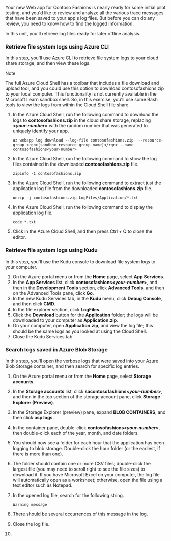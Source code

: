 Your new Web app for Contoso Fashions is nearly ready for some initial pilot testing, and you'd like to review and analyze all the various trace messages that have been saved to your app's log files. But before you can do any review, you need to know how to find  the logged information.

In this unit, you'll retrieve log files ready for later offline analysis. 

### Retrieve file system logs using Azure CLI

In this step, you'll use Azure CLI to retrieve file system logs to your cloud share storage, and then view these logs.
>[!NOTE]
>
>The full Azure Cloud Shell has a toolbar that includes a file download and upload tool, and you could use this option to download contosofashions.zip to your local computer. This functionality is not currently available in the Microsoft Learn sandbox shell. So, in this exercise, you'll use some Bash tools to view the logs from within the Cloud Shell file share.

1. In the Azure Cloud Shell, run the following command to download the logs to **contosofashions.zip** in the cloud share storage, replacing **\<_your-number_\>** with the random number that was generated to uniquely identify your app.
   ```azurecli
   az webapp log download --log-file contosofashions.zip  --resource-group <rgn>[sandbox resource group name]</rgn> --name contosofashions<your-number>
   ```
1. In the Azure Cloud Shell, run the following command to show the log files contained in the downloaded **contosofashions.zip** file.

   ```
   zipinfo -1 contosofashions.zip
   ```

1. In the Azure Cloud Shell, run the following command to extract just the application log file from the downloaded **contosofashions.zip** file.

   ```
   unzip -j contosofashions.zip LogFiles/Application/*.txt
   ```

1. In the Azure Cloud Shell, run the following command to display the application log file.

   ```
   code *.txt
   ```

1. Click in the Azure Cloud Shell, and then press Ctrl + Q to close the editor.


### Retrieve file system logs using Kudu

In this step, you'll use the Kudu console to download file system logs to your computer.

1. On the Azure portal menu or from the **Home** page, select  **App Services**.
1. In the **App Services** list, click **contosofashions\<_your-number_\>**, and then in the **Development Tools** section, click **Advanced Tools**, and then on the Advanced Tools pane, click **Go**. 
1. In the new Kudu Services tab, in the **Kudu** menu, click **Debug Console**, and then click **CMD**.
1. In the file explorer section, click **LogFiles**.
1. Click the **Download** button for the **Application** folder; the logs will be downloaded to your computer as **Application.zip**.
1. On your computer, open **Application.zip**, and view the log file; this should be the same logs as you looked at using the Cloud Shell.
1. Close the Kudu Services tab.

### Search logs saved in Azure Blob Storage

In this step, you'll open the verbose logs that were saved into your Azure Blob Storage container, and then search for specific log entries.

1. On the Azure portal menu or from the **Home** page, select **Storage accounts**.

1. In the **Storage accounts** list, click **sacontosofashions\<_your-number_\>**, and then in the top section of the storage account pane, click **Storage Explorer (Preview)**. 

1. In the Storage Explorer (preview) pane, expand **BLOB CONTAINERS**, and then click **asp logs**.

1. In the container pane, double-click **contosofashions\<_your-number_\>**, then double-click each of the year, month, and date folders.

1. You should now see a folder for each hour that the application has been logging to blob storage. Double-click the hour folder (or the earliest, if there is more than one).

1. The folder should contain one or more CSV files; double-click the largest file (you may need to scroll right to see the file sizes) to download it. If you have Microsoft Excel on your computer, the log file will automatically open as a worksheet; otherwise, open the file using a text editor such as Notepad.

1. In the opened log file, search for the following string.

   ```
   Warning message
   ```

1. There should be several occurrences of this message in the log.

1. Close the log file.
1. 